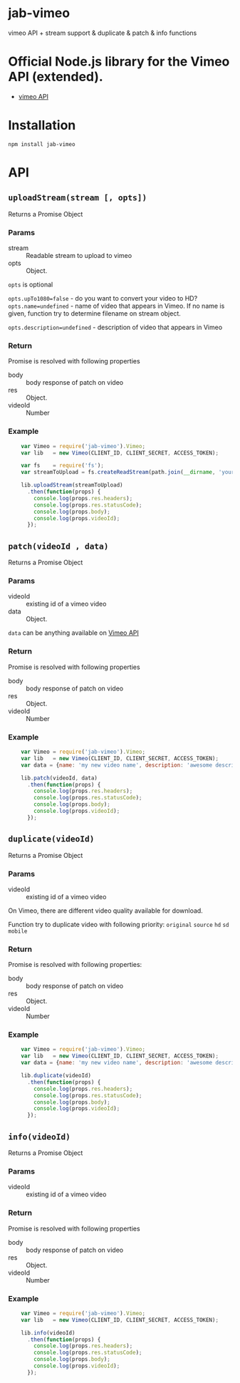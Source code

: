 # jab-vimeo
vimeo API + stream support &amp; duplicate &amp; patch &amp; info functions

# Official Node.js library for the Vimeo API (extended).

 * [vimeo API](https://github.com/vimeo/vimeo.js)


# Installation

    npm install jab-vimeo


# API

## `uploadStream(stream [, opts])`

Returns a Promise Object

### Params
<dl>
<dt>
stream
</dt>
<dd>
Readable stream to upload to vimeo
</dd>

<dt>
opts
</dt>
<dd>
Object.
</dd>
</dl>

`opts` is optional

`opts.upTo1080=false` -  do you want to convert your video to HD?
`opts.name=undefined`  - name of video that appears in Vimeo.
If no name is given, function try to determine filename on stream object.

`opts.description=undefined`  - description of video that appears in Vimeo


### Return
Promise is resolved with following properties

<dl>
<dt>
body
</dt>
<dd>
body response of patch on video
</dd>

<dt>
res
</dt>
<dd>
Object.
</dd>
<dt>
videoId
</dt>
<dd>
Number
</dd>
</dl>


### Example
```JavaScript
    var Vimeo = require('jab-vimeo').Vimeo;
    var lib   = new Vimeo(CLIENT_ID, CLIENT_SECRET, ACCESS_TOKEN);

    var fs    = require('fs');
    var streamToUpload = fs.createReadStream(path.join(__dirname, 'your_video.mp4'));

    lib.uploadStream(streamToUpload)
      .then(function(props) {
        console.log(props.res.headers);
        console.log(props.res.statusCode);
        console.log(props.body);
        console.log(props.videoId);
      });
```

## `patch(videoId , data)`

Returns a Promise Object

### Params
<dl>
<dt>
videoId
</dt>
<dd>
existing id of a vimeo video
</dd>

<dt>
data
</dt>
<dd>
Object.
</dd>
</dl>

`data` can be anything available on [Vimeo API](https://developer.vimeo.com/api/spec)


### Return
Promise is resolved with following properties

<dl>
<dt>
body
</dt>
<dd>
body response of patch on video
</dd>

<dt>
res
</dt>
<dd>
Object.
</dd>
<dt>
videoId
</dt>
<dd>
Number
</dd>
</dl>


### Example

```JavaScript
    var Vimeo = require('jab-vimeo').Vimeo;
    var lib   = new Vimeo(CLIENT_ID, CLIENT_SECRET, ACCESS_TOKEN);
    var data = {name: 'my new video name', description: 'awesome description of my video'}

    lib.patch(videoId, data)
      .then(function(props) {
        console.log(props.res.headers);
        console.log(props.res.statusCode);
        console.log(props.body);
        console.log(props.videoId);
      });
```


## `duplicate(videoId)`

Returns a Promise Object

### Params
<dl>
<dt>
videoId
</dt>
<dd>
existing id of a vimeo video
</dd>
</dl>

On Vimeo, there are different video quality available for download.

Function try to duplicate video with following priority: `original` `source`  `hd` `sd` `mobile`

### Return
Promise is resolved with following properties:
<dl>
<dt>
body
</dt>
<dd>
body response of patch on video
</dd>

<dt>
res
</dt>
<dd>
Object.
</dd>
<dt>
videoId
</dt>
<dd>
Number
</dd>
</dl>


### Example

```JavaScript
    var Vimeo = require('jab-vimeo').Vimeo;
    var lib   = new Vimeo(CLIENT_ID, CLIENT_SECRET, ACCESS_TOKEN);
    var data = {name: 'my new video name', description: 'awesome description of my video'}

    lib.duplicate(videoId)
      .then(function(props) {
        console.log(props.res.headers);
        console.log(props.res.statusCode);
        console.log(props.body);
        console.log(props.videoId);
      });
```



## `info(videoId)`

Returns a Promise Object

### Params
<dl>
<dt>
videoId
</dt>
<dd>
existing id of a vimeo video
</dd>
</dl>

### Return

Promise is resolved with following properties

<dl>
<dt>
body
</dt>
<dd>
body response of patch on video
</dd>

<dt>
res
</dt>
<dd>
Object.
</dd>
<dt>
videoId
</dt>
<dd>
Number
</dd>
</dl>


### Example

```JavaScript
    var Vimeo = require('jab-vimeo').Vimeo;
    var lib   = new Vimeo(CLIENT_ID, CLIENT_SECRET, ACCESS_TOKEN);

    lib.info(videoId)
      .then(function(props) {
        console.log(props.res.headers);
        console.log(props.res.statusCode);
        console.log(props.body);
        console.log(props.videoId);
      });
```

